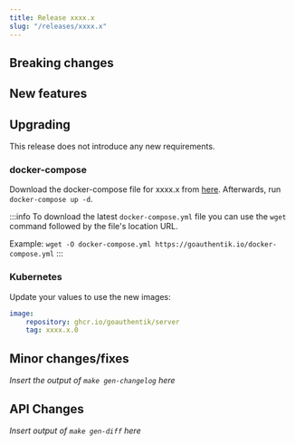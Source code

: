 ```yaml
---
title: Release xxxx.x
slug: "/releases/xxxx.x"
---
```


## Breaking changes

## New features

## Upgrading

This release does not introduce any new requirements.

### docker-compose

Download the docker-compose file for xxxx.x from [here](https://goauthentik.io/version/xxxx.x/docker-compose.yml). Afterwards, run `docker-compose up -d`.

:::info
To download the latest `docker-compose.yml` file you can use the `wget` command followed by the file's location URL.

Example: `wget -O docker-compose.yml https://goauthentik.io/docker-compose.yml`
:::

### Kubernetes

Update your values to use the new images:

```yaml
image:
    repository: ghcr.io/goauthentik/server
    tag: xxxx.x.0
```

## Minor changes/fixes

_Insert the output of `make gen-changelog` here_

## API Changes

_Insert output of `make gen-diff` here_
